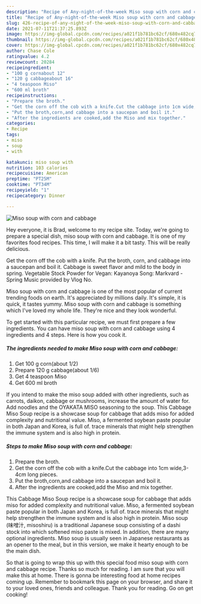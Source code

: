 ```yaml
---
description: "Recipe of Any-night-of-the-week Miso soup with corn and cabbage"
title: "Recipe of Any-night-of-the-week Miso soup with corn and cabbage"
slug: 426-recipe-of-any-night-of-the-week-miso-soup-with-corn-and-cabbage
date: 2021-07-11T21:37:25.893Z
image: https://img-global.cpcdn.com/recipes/a021f1b781bc62cf/680x482cq70/miso-soup-with-corn-and-cabbage-recipe-main-photo.jpg
thumbnail: https://img-global.cpcdn.com/recipes/a021f1b781bc62cf/680x482cq70/miso-soup-with-corn-and-cabbage-recipe-main-photo.jpg
cover: https://img-global.cpcdn.com/recipes/a021f1b781bc62cf/680x482cq70/miso-soup-with-corn-and-cabbage-recipe-main-photo.jpg
author: Chase Cole
ratingvalue: 4.2
reviewcount: 20284
recipeingredient:
- "100 g cornabout 12"
- "120 g cabbageabout 16"
- "4 teaspoon Miso"
- "600 ml broth"
recipeinstructions:
- "Prepare the broth."
- "Get the corn off the cob with a knife.Cut the cabbage into 1cm wide,3-4cm long pieces."
- "Put the broth,corn,and cabbage into a saucepan and boil it."
- "After the ingredients are cooked,add the Miso and mix together."
categories:
- Recipe
tags:
- miso
- soup
- with

katakunci: miso soup with 
nutrition: 103 calories
recipecuisine: American
preptime: "PT25M"
cooktime: "PT34M"
recipeyield: "1"
recipecategory: Dinner

---
```



![Miso soup with corn and cabbage](https://img-global.cpcdn.com/recipes/a021f1b781bc62cf/680x482cq70/miso-soup-with-corn-and-cabbage-recipe-main-photo.jpg)

Hey everyone, it is Brad, welcome to my recipe site. Today, we're going to prepare a special dish, miso soup with corn and cabbage. It is one of my favorites food recipes. This time, I will make it a bit tasty. This will be really delicious.

Get the corn off the cob with a knife. Put the broth, corn, and cabbage into a saucepan and boil it. Cabbage is sweet flavor and mild to the body in spring. Vegetable Stock Powder for Vegan: Kayanoya Song: Markvard - Spring Music provided by Vlog No.

Miso soup with corn and cabbage is one of the most popular of current trending foods on earth. It's appreciated by millions daily. It's simple, it is quick, it tastes yummy. Miso soup with corn and cabbage is something which I've loved my whole life. They're nice and they look wonderful.


To get started with this particular recipe, we must first prepare a few ingredients. You can have miso soup with corn and cabbage using 4 ingredients and 4 steps. Here is how you cook it.

<!--inarticleads1-->

##### The ingredients needed to make Miso soup with corn and cabbage:

1. Get 100 g corn(about 1/2)
1. Prepare 120 g cabbage(about 1/6)
1. Get 4 teaspoon Miso
1. Get 600 ml broth


If you intend to make the miso soup added with other ingredients, such as carrots, daikon, cabbage or mushrooms, increase the amount of water for. Add noodles and the OYAKATA MISO seasoning to the soup. This Cabbage Miso Soup recipe is a showcase soup for cabbage that adds miso for added complexity and nutritional value. Miso, a fermented soybean paste popular in both Japan and Korea, is full of. trace minerals that might help strengthen the immune system and is also high in protein. 

<!--inarticleads2-->

##### Steps to make Miso soup with corn and cabbage:

1. Prepare the broth.
1. Get the corn off the cob with a knife.Cut the cabbage into 1cm wide,3-4cm long pieces.
1. Put the broth,corn,and cabbage into a saucepan and boil it.
1. After the ingredients are cooked,add the Miso and mix together.


This Cabbage Miso Soup recipe is a showcase soup for cabbage that adds miso for added complexity and nutritional value. Miso, a fermented soybean paste popular in both Japan and Korea, is full of. trace minerals that might help strengthen the immune system and is also high in protein. Miso soup (味噌汁, misoshiru) is a traditional Japanese soup consisting of a dashi stock into which softened miso paste is mixed. In addition, there are many optional ingredients. Miso soup is usually seen in Japanese restaurants as an opener to the meal, but in this version, we make it hearty enough to be the main dish. 

So that is going to wrap this up with this special food miso soup with corn and cabbage recipe. Thanks so much for reading. I am sure that you will make this at home. There is gonna be interesting food at home recipes coming up. Remember to bookmark this page on your browser, and share it to your loved ones, friends and colleague. Thank you for reading. Go on get cooking!
